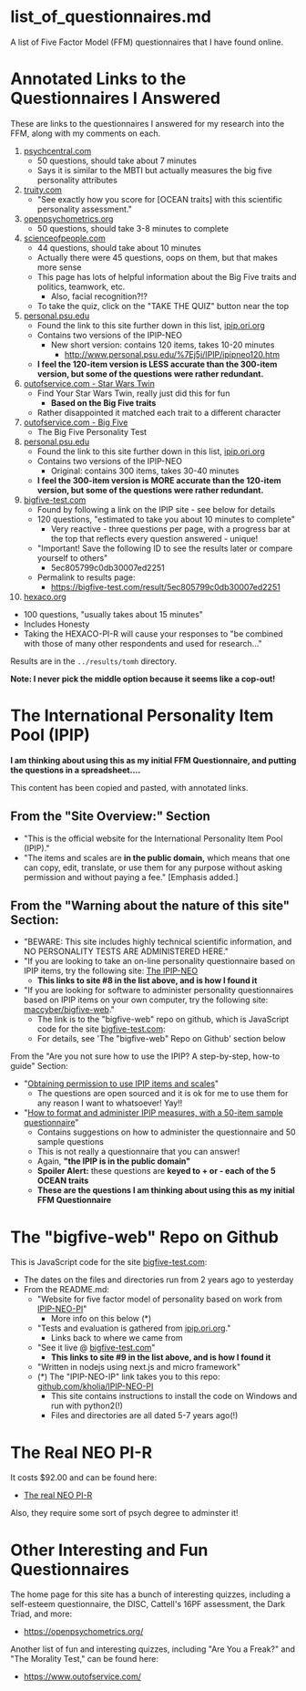 
# list_of_questionnaires.md

A list of Five Factor Model (FFM) questionnaires that I have found online.

# Annotated Links to the Questionnaires I Answered

These are links to the questionnaires I answered for my research into the FFM, along with my comments on each.

1. [psychcentral.com](https://psychcentral.com/personality-test/start.php)
   - 50 questions, should take about 7 minutes
   - Says it is similar to the MBTI but actually measures the big five personality attributes
2. [truity.com](https://www.truity.com/test/big-five-personality-test)
   - "See exactly how you score for [OCEAN traits] with this scientific personality assessment."
3. [openpsychometrics.org](https://openpsychometrics.org/tests/IPIP-BFFM/)
   - 50 questions, should take 3-8 minutes to complete
4. [scienceofpeople.com](https://www.scienceofpeople.com/personality/#personality-test)
   - 44 questions, should take about 10 minutes
   - Actually there were 45 questions, oops on them, but that makes more sense
   - This page has lots of helpful information about the Big Five traits and politics, teamwork, etc.
     - Also, facial recognition?!?
   - To take the quiz, click on the "TAKE THE QUIZ" button near the top
5. [personal.psu.edu](http://www.personal.psu.edu/%7Ej5j/IPIP/)
   - Found the link to this site further down in this list, [ipip.ori.org](https://ipip.ori.org/New_IPIP-50-item-scale.htm)
   - Contains two versions of the IPIP-NEO
     - New short version: contains 120 items, takes 10-20 minutes
       - http://www.personal.psu.edu/%7Ej5j/IPIP/ipipneo120.htm
   - **I feel the 120-item version is LESS accurate than the 300-item version, but some of the questions were rather redundant.**
6. [outofservice.com - Star Wars Twin](https://www.outofservice.com/starwars/)
   - Find Your Star Wars Twin, really just did this for fun
     - **Based on the Big Five traits**
   - Rather disappointed it matched each trait to a different character
7. [outofservice.com - Big Five](https://www.outofservice.com/bigfive/)
   - The Big Five Personality Test
8. [personal.psu.edu](http://www.personal.psu.edu/%7Ej5j/IPIP/)
   - Found the link to this site further down in this list, [ipip.ori.org](https://ipip.ori.org/New_IPIP-50-item-scale.htm)
   - Contains two versions of the IPIP-NEO
     - Original: contains 300 items, takes 30-40 minutes
   - **I feel the 300-item version is MORE accurate than the 120-item version, but some of the questions were rather redundant.**
9. [bigfive-test.com](https://bigfive-test.com/)
   - Found by following a link on the IPIP site - see below for details
   - 120 questions, "estimated to take you about 10 minutes to complete"
     - Very reactive - three questions per page, with a progress bar at the top that reflects every question answered - unique!
   - "Important!  Save the following ID to see the results later or compare yourself to others"
     - 5ec805799c0db30007ed2251
   - Permalink to results page:
     - https://bigfive-test.com/result/5ec805799c0db30007ed2251
10. [hexaco.org](http://hexaco.org/hexaco-online)
  - 100 questions, "usually takes about 15 minutes"
  - Includes Honesty
  - Taking the HEXACO-PI-R will cause your responses to "be combined with those of many other respondents and used for research..."

Results are in the `../results/tomh` directory.

**Note: I never pick the middle option because it seems like a cop-out!**

# The International Personality Item Pool (IPIP)

**I am thinking about using this as my initial FFM Questionnaire, and putting the questions in a spreadsheet....**

This content has been copied and pasted, with annotated links.

## From the "Site Overview:" Section

- "This is the official website for the International Personality Item Pool (IPIP)."
- "The items and scales are **in the public domain,** which means that one can copy, edit, translate, or use them for any purpose without asking permission and without paying a fee."  [Emphasis added.]

## From the "Warning about the nature of this site" Section:

- "BEWARE: This site includes highly technical scientific information, and NO PERSONALITY TESTS ARE ADMINISTERED HERE."
- "If you are looking to take an on-line personality questionnaire based on IPIP items, try the following site: [The IPIP-NEO](http://www.personal.psu.edu/~j5j/IPIP/)
  - **This links to site #8 in the list above, and is how I found it**
- "If you are looking for software to administer personality questionnaires based on IPIP items on your own computer, try the following site: [maccyber/bigfive-web](https://github.com/Alheimsins/bigfive-web)."
  - The link is to the "bigfive-web" repo on github, which is JavaScript code for the site [bigfive-test.com](https://bigfive-test.com/):
  - For details, see 'The "bigfive-web" Repo on Github' section below

From the "Are you not sure how to use the IPIP? A step-by-step, how-to guide" Section:

- "[Obtaining permission to use IPIP items and scales](https://ipip.ori.org/newPermission.htm)"
  - The questions are open sourced and it is ok for me to use them for any reason I want to whatsoever!  Yay!!
- "[How to format and administer IPIP measures, with a 50-item sample questionnaire](https://ipip.ori.org/New_IPIP-50-item-scale.htm)"
  - Contains suggestions on how to administer the questionnaire and 50 sample questions
  - This is not really a questionnaire that you can answer!
  - Again, **"the IPIP is in the public domain"**
  - **Spoiler Alert:** these questions are **keyed to + or - each of the 5 OCEAN traits**
  - **These are the questions I am thinking about using this as my initial FFM Questionnaire**

# The "bigfive-web" Repo on Github

This is JavaScript code for the site [bigfive-test.com](https://bigfive-test.com/):

- The dates on the files and directories run from 2 years ago to yesterday
- From the README.md:
  - "Website for five factor model of personality based on work from [IPIP-NEO-PI](https://github.com/kholia/IPIP-NEO-PI)"
    - More info on this below (*)
  - "Tests and evaluation is gathered from [ipip.ori.org](http://ipip.ori.org/)."
    - Links back to where we came from
  - "See it live @ [bigfive-test.com](https://bigfive-test.com/)"
    - **This links to site #9 in the list above, and is how I found it**
  - "Written in nodejs using next.js and micro framework"
  - (*) The "IPIP-NEO-IP" link takes you to this repo: [github.com/kholia/IPIP-NEO-PI](https://github.com/kholia/IPIP-NEO-PI)
    - This site contains instructions to install the code on Windows and run with python2(!)
    - Files and directories are all dated 5-7 years ago(!)

# The Real NEO PI-R

It costs $92.00 and can be found here:

- [The real NEO PI-R](https://www.parinc.com/Products/Pkey/276)

Also, they require some sort of psych degree to adminster it!

# Other Interesting and Fun Questionnaires

The home page for this site has a bunch of interesting quizzes, including a self-esteem questionnaire,
the DISC, Cattell's 16PF assessment, the Dark Triad, and more:

- https://openpsychometrics.org/

Another list of fun and interesting quizzes, including "Are You a Freak?" and "The Morality Test," can be found here:

- https://www.outofservice.com/

